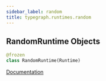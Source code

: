 ```yaml
---
sidebar_label: random
title: typegraph.runtimes.random
---
```


## RandomRuntime Objects

```python
@frozen
class RandomRuntime(Runtime)
```

[Documentation](https://metatype.dev/docs/reference/runtimes/random)
